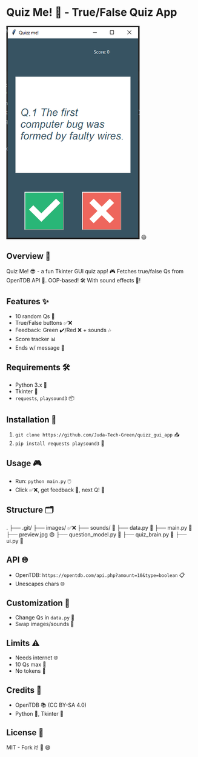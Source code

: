 # Quiz Me! 🎉 - True/False Quiz App  

![Preview](./preview.jpg) 😄  


## Overview 🌟  
Quiz Me! 😎 - a fun Tkinter GUI quiz app! 🎮 Fetches true/false Qs from OpenTDB API 📡. OOP-based! 🛠️ With sound effects 🎵!  

## Features ✨  
- 10 random Qs 🎲  
- True/False buttons ✅❌  
- Feedback: Green ✔️/Red ❌ + sounds 🎶  
- Score tracker 📊  
- Ends w/ message 🎉  

## Requirements 🛠️  
- Python 3.x 🐍  
- Tkinter 🎨  
- `requests`, `playsound3` 📦  

## Installation 🔧  
1. `git clone https://github.com/Juda-Tech-Green/quizz_gui_app` 📥  
2. `pip install requests playsound3` 🚀  


## Usage 🎮  
- Run: `python main.py` 🖱️  
- Click ✅❌, get feedback 🌈, next Q! 🔄  

## Structure 🗂️  
.
├── .git/
├── images/ ✅❌
├── sounds/ 🎵
├── data.py 📡
├── main.py 🚀
├── preview.jpg 😄
├── question_model.py 🧩
├── quiz_brain.py 🧠
├── ui.py 🎨


## API 🌐  
- OpenTDB: `https://opentdb.com/api.php?amount=10&type=boolean` 📋  
- Unescapes chars 🌐  

## Customization 🎨  
- Change Qs in `data.py` 🔧  
- Swap images/sounds 🎵  

## Limits ⚠️  
- Needs internet 🌐  
- 10 Qs max 🎲  
- No tokens 🔑  

## Credits 🙌  
- OpenTDB 📚 (CC BY-SA 4.0)  
- Python 🐍, Tkinter 🎨  

## License 📜  
MIT - Fork it! 🚀 😄  